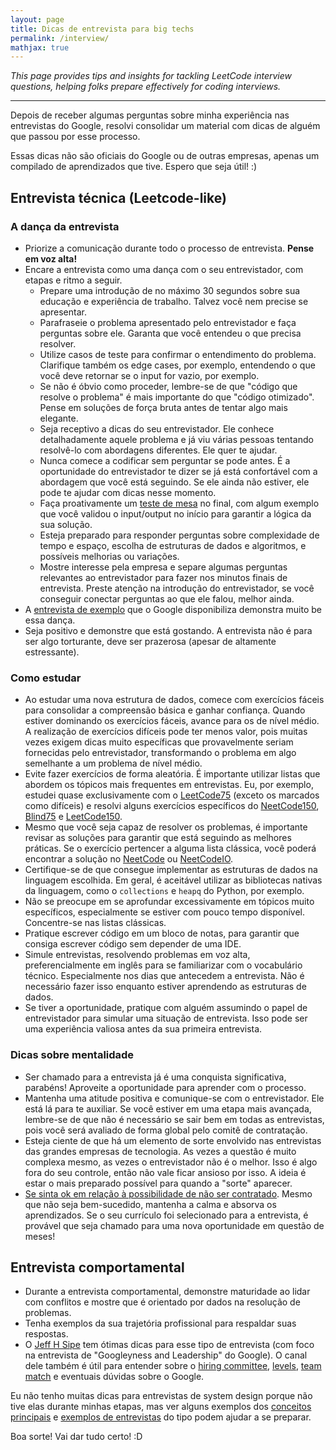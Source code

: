 ```yaml
---
layout: page
title: Dicas de entrevista para big techs
permalink: /interview/
mathjax: true
---
```


_This page provides tips and insights for tackling LeetCode interview questions, helping folks prepare effectively for coding interviews._

___

Depois de receber algumas perguntas sobre minha experiência nas entrevistas do Google, resolvi consolidar um material com dicas de alguém que passou por esse processo.

Essas dicas não são oficiais do Google ou de outras empresas, apenas um compilado de aprendizados que tive. Espero que seja útil! :)

## Entrevista técnica (Leetcode-like)

### A dança da entrevista

- Priorize a comunicação durante todo o processo de entrevista. **Pense em voz alta!**
- Encare a entrevista como uma dança com o seu entrevistador, com etapas e ritmo a seguir.
    - Prepare uma introdução de no máximo 30 segundos sobre sua educação e experiência de trabalho. Talvez você nem precise se apresentar.
    - Parafraseie o problema apresentado pelo entrevistador e faça perguntas sobre ele. Garanta que você entendeu o que precisa resolver.
    - Utilize casos de teste para confirmar o entendimento do problema. Clarifique também os edge cases, por exemplo, entendendo o que você deve retornar se o input for vazio, por exemplo.
    - Se não é óbvio como proceder, lembre-se de que "código que resolve o problema" é mais importante do que "código otimizado". Pense em soluções de força bruta antes de tentar algo mais elegante.
    - Seja receptivo a dicas do seu entrevistador. Ele conhece detalhadamente aquele problema e já viu várias pessoas tentando resolvê-lo com abordagens diferentes. Ele quer te ajudar.
    - Nunca comece a codificar sem perguntar se pode antes. É a oportunidade do entrevistador te dizer se já está confortável com a abordagem que você está seguindo. Se ele ainda não estiver, ele pode te ajudar com dicas nesse momento.
    - Faça proativamente um [teste de mesa](https://pt.stackoverflow.com/questions/220474/o-que-%C3%A9-um-teste-de-mesa-como-aplic%C3%A1-lo) no final, com algum exemplo que você validou o input/output no início para garantir a lógica da sua solução.
    - Esteja preparado para responder perguntas sobre complexidade de tempo e espaço, escolha de estruturas de dados e algoritmos, e possíveis melhorias ou variações.
    - Mostre interesse pela empresa e separe algumas perguntas relevantes ao entrevistador para fazer nos minutos finais de entrevista. Preste atenção na introdução do entrevistador, se você conseguir conectar perguntas ao que ele falou, melhor ainda.
- A [entrevista de exemplo](https://youtu.be/XKu_SEDAykw?si=zp6YhHC8HhBiPU8x) que o Google disponibiliza demonstra muito be essa dança.
- Seja positivo e demonstre que está gostando. A entrevista não é para ser algo torturante, deve ser prazerosa (apesar de altamente estressante).

### Como estudar

- Ao estudar uma nova estrutura de dados, comece com exercícios fáceis para consolidar a compreensão básica e ganhar confiança. Quando estiver dominando os exercícios fáceis, avance para os de nível médio. A realização de exercícios difíceis pode ter menos valor, pois muitas vezes exigem dicas muito específicas que provavelmente seriam fornecidas pelo entrevistador, transformando o problema em algo semelhante a um problema de nível médio.
- Evite fazer exercícios de forma aleatória. É importante utilizar listas que abordem os tópicos mais frequentes em entrevistas. Eu, por exemplo, estudei quase exclusivamente com o [LeetCode75](https://leetcode.com/studyplan/leetcode-75/) (exceto os marcados como difíceis) e resolvi alguns exercícios específicos do [NeetCode150](https://neetcode.io/roadmap), [Blind75](https://leetcode.com/discuss/general-discussion/460599/blind-75-leetcode-questions) e [LeetCode150](https://leetcode.com/studyplan/top-interview-150/).
- Mesmo que você seja capaz de resolver os problemas, é importante revisar as soluções para garantir que está seguindo as melhores práticas. Se o exercício pertencer a alguma lista clássica, você poderá encontrar a solução no [NeetCode](https://www.youtube.com/c/neetcode) ou [NeetCodeIO](https://www.youtube.com/@NeetCodeIO).
- Certifique-se de que consegue implementar as estruturas de dados na linguagem escolhida. Em geral, é aceitável utilizar as bibliotecas nativas da linguagem, como o `collections` e `heapq` do Python, por exemplo.
- Não se preocupe em se aprofundar excessivamente em tópicos muito específicos, especialmente se estiver com pouco tempo disponível. Concentre-se nas listas clássicas.
- Pratique escrever código em um bloco de notas, para garantir que consiga escrever código sem depender de uma IDE.
- Simule entrevistas, resolvendo problemas em voz alta, preferencialmente em inglês para se familiarizar com o vocabulário técnico. Especialmente nos dias que antecedem a entrevista. Não é necessário fazer isso enquanto estiver aprendendo as estruturas de dados.
- Se tiver a oportunidade, pratique com alguém assumindo o papel de entrevistador para simular uma situação de entrevista. Isso pode ser uma experiência valiosa antes da sua primeira entrevista.

### Dicas sobre mentalidade

- Ser chamado para a entrevista já é uma conquista significativa, parabéns! Aproveite a oportunidade para aprender com o processo.
- Mantenha uma atitude positiva e comunique-se com o entrevistador. Ele está lá para te auxiliar. Se você estiver em uma etapa mais avançada, lembre-se de que não é necessário se sair bem em todas as entrevistas, pois você será avaliado de forma global pelo comitê de contratação.
- Esteja ciente de que há um elemento de sorte envolvido nas entrevistas das grandes empresas de tecnologia. As vezes a questão é muito complexa mesmo, as vezes o entrevistador não é o melhor. Isso é algo fora do seu controle, então não vale ficar ansioso por isso. A ideia é estar o mais preparado possível para quando a "sorte" aparecer.
- [Se sinta ok em relação à possibilidade de não ser contratado](https://steve-yegge.blogspot.com/2008/03/get-that-job-at-google.html). Mesmo que não seja bem-sucedido, mantenha a calma e absorva os aprendizados. Se o seu currículo foi selecionado para a entrevista, é provável que seja chamado para uma nova oportunidade em questão de meses!

## Entrevista comportamental

- Durante a entrevista comportamental, demonstre maturidade ao lidar com conflitos e mostre que é orientado por dados na resolução de problemas.
- Tenha exemplos da sua trajetória profissional para respaldar suas respostas.
- O [Jeff H Sipe](https://www.youtube.com/watch?v=tuL-WmYKBgo) tem ótimas dicas para esse tipo de entrevista (com foco na entrevista de "Googleyness and Leadership" do Google). O canal dele também é útil para entender sobre o [hiring committee](https://www.youtube.com/watch?v=SqnrXBVaCo8), [levels](https://www.youtube.com/watch?v=cC9V5IH4B6k), [team match](https://www.youtube.com/watch?v=fG3noON-IWo) e eventuais dúvidas sobre o Google.

Eu não tenho muitas dicas para entrevistas de system design porque não tive elas durante minhas etapas, mas ver alguns exemplos dos [conceitos principais](https://youtu.be/i53Gi_K3o7I?feature=shared) e [exemplos de entrevistas](https://youtu.be/jPKTo1iGQiE?feature=shared) do tipo podem ajudar a se preparar.

Boa sorte! Vai dar tudo certo! :D